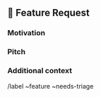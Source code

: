 ## 🚀 Feature Request

<!-- A clear and concise description of the feature proposal -->

### Motivation

<!-- Please outline the motivation for the proposal. Is your feature request related to a problem? e.g., I'm always frustrated when [...]. If this is related to another GitHub issue, please link here too -->

### Pitch

<!-- A clear and concise description of what you want to happen. -->

### Additional context

<!-- Add any other context or screenshots about the feature request here. -->

/label ~feature ~needs-triage
